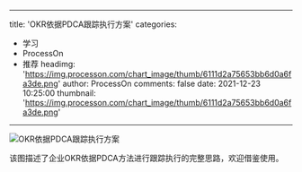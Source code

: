
---
title: 'OKR依据PDCA跟踪执行方案'
categories: 
 - 学习
 - ProcessOn
 - 推荐
headimg: 'https://img.processon.com/chart_image/thumb/6111d2a75653bb6d0a6fa3de.png'
author: ProcessOn
comments: false
date: 2021-12-23 10:25:00
thumbnail: 'https://img.processon.com/chart_image/thumb/6111d2a75653bb6d0a6fa3de.png'
---

<div>   
<img class="thumb" alt="OKR依据PDCA跟踪执行方案" src="https://img.processon.com/chart_image/thumb/6111d2a75653bb6d0a6fa3de.png" referrerpolicy="no-referrer">
<p>该图描述了企业OKR依据PDCA方法进行跟踪执行的完整思路，欢迎借鉴使用。</p>  
</div>
            